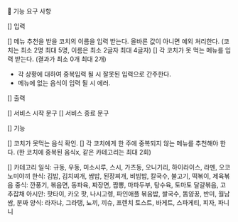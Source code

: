 🚀 기능 요구 사항

[] 입력 

[] 메뉴 추천을 받을 코치의 이름을 입력 받는다. 올바른 값이 아니면 예외 처리한다. (코치는 최소 2명 최대 5명, 이름은 최소 2글자 최대 4글자)
[] 각 코치가 못 먹는 메뉴를 입력 받는다. (결과가 최소 0개 최대 2개)
- 각 상황에 대하여 중복입력 될 시 잘못된 입력으로 간주한다.
- 메뉴에 없는 음식이 입력 될 시 에러.

[] 출력

[] 서비스 시작 문구 
[] 서비스 종료 문구

[] 기능

[] 코치가 못먹는 음식 확인.
[] 각 코치에게 한 주에 중복되지 않는 메뉴를 추천해야 한다. (한 코치에 중복된 음식x, 같은 카테고리는 최대 2회)


[] 카테고리
일식: 규동, 우동, 미소시루, 스시, 가츠동, 오니기리, 하이라이스, 라멘, 오코노미야끼
한식: 김밥, 김치찌개, 쌈밥, 된장찌개, 비빔밥, 칼국수, 불고기, 떡볶이, 제육볶음
중식: 깐풍기, 볶음면, 동파육, 짜장면, 짬뽕, 마파두부, 탕수육, 토마토 달걀볶음, 고추잡채
아시안: 팟타이, 카오 팟, 나시고렝, 파인애플 볶음밥, 쌀국수, 똠얌꿍, 반미, 월남쌈, 분짜
양식: 라자냐, 그라탱, 뇨끼, 끼슈, 프렌치 토스트, 바게트, 스파게티, 피자, 파니니

